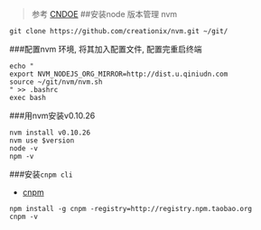 
> 参考 [CNDOE](http://cnodejs.org/topic/5338c5db7cbade005b023c98)
##安装node 版本管理 nvm


```
git clone https://github.com/creationix/nvm.git ~/git/
```


###配置nvm 环境, 将其加入配置文件, 配置完重启终端

```
echo "
export NVM_NODEJS_ORG_MIRROR=http://dist.u.qiniudn.com
source ~/git/nvm/nvm.sh
" >> .bashrc
exec bash
```

###用nvm安装v0.10.26


```
nvm install v0.10.26 
nvm use $version
node -v 
npm -v
```


###安装`cnpm cli`
 - [cnpm](http://npm.taobao.org/)


```
npm install -g cnpm -registry=http://registry.npm.taobao.org 
cnpm -v
```


